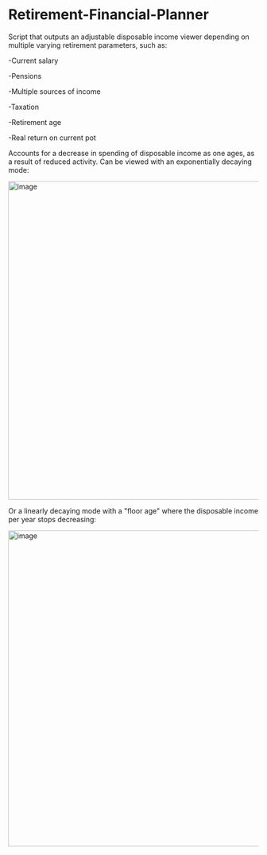 # Retirement-Financial-Planner
Script that outputs an adjustable disposable income viewer depending on multiple varying retirement parameters, such as:

-Current salary

-Pensions

-Multiple sources of income

-Taxation

-Retirement age

-Real return on current pot


Accounts for a decrease in spending of disposable income as one ages, as a result of reduced activity. Can be viewed with an exponentially decaying mode:

<img width="1151" height="640" alt="image" src="https://github.com/user-attachments/assets/4f5aa990-fb9a-4678-b38b-68657e016ffd" />

Or a linearly decaying mode with a "floor age" where the disposable income per year stops decreasing:

<img width="1142" height="635" alt="image" src="https://github.com/user-attachments/assets/dd98e128-4beb-4d14-8a1c-3f5481be780c" />
